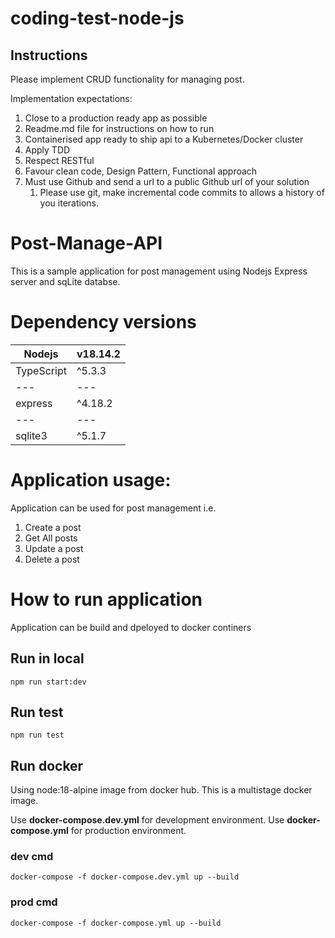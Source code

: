 # coding-test-node-js


## Instructions

Please implement CRUD functionality for managing post.  

Implementation expectations:

1. Close to a production ready app as possible
1. Readme.md file for instructions on how to run
1. Containerised app ready to ship api to a Kubernetes/Docker cluster
1. Apply TDD
1. Respect RESTful
1. Favour clean code, Design Pattern, Functional approach
1. Must use Github and send a url to a public Github url of your solution
	1. Please use git,  make incremental code commits to allows a history of you iterations.


# Post-Manage-API

This is a sample application for post management using Nodejs Express server and sqLite databse.

# Dependency versions

Nodejs | v18.14.2 
--- | --- 
TypeScript | ^5.3.3
--- | --- 
express | ^4.18.2
--- | --- 
sqlite3 | ^5.1.7

# Application usage:

Application can be used for post management i.e.

1. Create a post
2. Get All posts
3. Update a post
4. Delete a post


# How to run application

Application can be build and dpeloyed to docker continers

## Run in local

```
npm run start:dev
```

## Run test 

```
npm run test
```

## Run docker

Using node:18-alpine image from docker hub.
This is a multistage docker image. 

Use **docker-compose.dev.yml** for development environment.
Use **docker-compose.yml** for production environment.

### dev cmd
```
docker-compose -f docker-compose.dev.yml up --build
```

### prod cmd
```
docker-compose -f docker-compose.yml up --build
```